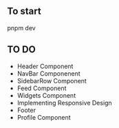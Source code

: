 ## To start

pnpm dev

## TO DO 

- Header Component 
- NavBar Componenent
- SidebarRow Component
- Feed Component
- Widgets Component
- Implementing Responsive Design
- Footer
- Profile Component


